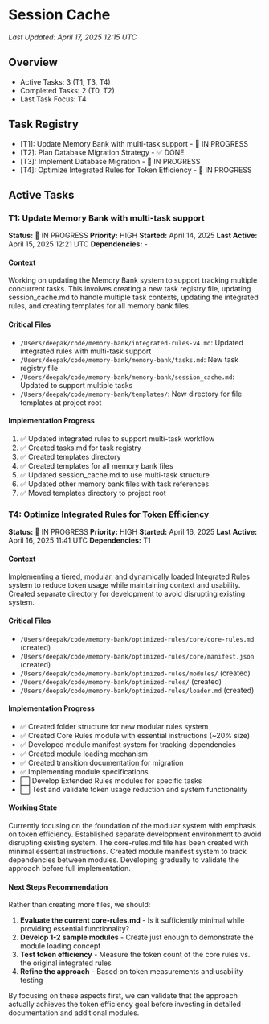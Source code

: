 # Session Cache

*Last Updated: April 17, 2025 12:15 UTC*

## Overview
- Active Tasks: 3 (T1, T3, T4)
- Completed Tasks: 2 (T0, T2)
- Last Task Focus: T4

## Task Registry
- [T1]: Update Memory Bank with multi-task support - 🔄 IN PROGRESS
- [T2]: Plan Database Migration Strategy - ✅ DONE
- [T3]: Implement Database Migration - 🔄 IN PROGRESS
- [T4]: Optimize Integrated Rules for Token Efficiency - 🔄 IN PROGRESS

## Active Tasks

### T1: Update Memory Bank with multi-task support
**Status:** 🔄 IN PROGRESS
**Priority:** HIGH
**Started:** April 14, 2025
**Last Active:** April 15, 2025 12:21 UTC
**Dependencies:** -

#### Context
Working on updating the Memory Bank system to support tracking multiple concurrent tasks. This involves creating a new task registry file, updating session_cache.md to handle multiple task contexts, updating the integrated rules, and creating templates for all memory bank files.

#### Critical Files
- `/Users/deepak/code/memory-bank/integrated-rules-v4.md`: Updated integrated rules with multi-task support
- `/Users/deepak/code/memory-bank/memory-bank/tasks.md`: New task registry file
- `/Users/deepak/code/memory-bank/memory-bank/session_cache.md`: Updated to support multiple tasks
- `/Users/deepak/code/memory-bank/templates/`: New directory for file templates at project root

#### Implementation Progress
1. ✅ Updated integrated rules to support multi-task workflow
2. ✅ Created tasks.md for task registry
3. ✅ Created templates directory
4. ✅ Created templates for all memory bank files
5. ✅ Updated session_cache.md to use multi-task structure
6. ✅ Updated other memory bank files with task references
7. ✅ Moved templates directory to project root

### T4: Optimize Integrated Rules for Token Efficiency
**Status:** 🔄 IN PROGRESS
**Priority:** HIGH
**Started:** April 16, 2025
**Last Active:** April 16, 2025 11:41 UTC
**Dependencies:** T1

#### Context
Implementing a tiered, modular, and dynamically loaded Integrated Rules system to reduce token usage while maintaining context and usability. Created separate directory for development to avoid disrupting existing system.

#### Critical Files
- `/Users/deepak/code/memory-bank/optimized-rules/core/core-rules.md` (created)
- `/Users/deepak/code/memory-bank/optimized-rules/core/manifest.json` (created)
- `/Users/deepak/code/memory-bank/optimized-rules/modules/` (created)
- `/Users/deepak/code/memory-bank/optimized-rules/` (created)
- `/Users/deepak/code/memory-bank/optimized-rules/loader.md` (created)

#### Implementation Progress
- ✅ Created folder structure for new modular rules system
- ✅ Created Core Rules module with essential instructions (~20% size)
- ✅ Developed module manifest system for tracking dependencies
- ✅ Created module loading mechanism
- ✅ Created transition documentation for migration
- ✅ Implementing module specifications
- ⬜ Develop Extended Rules modules for specific tasks
- ⬜ Test and validate token usage reduction and system functionality

#### Working State
Currently focusing on the foundation of the modular system with emphasis on token efficiency. Established separate development environment to avoid disrupting existing system. The core-rules.md file has been created with minimal essential instructions. Created module manifest system to track dependencies between modules. Developing gradually to validate the approach before full implementation.

#### Next Steps Recommendation
Rather than creating more files, we should:

1. **Evaluate the current core-rules.md** - Is it sufficiently minimal while providing essential functionality?
2. **Develop 1-2 sample modules** - Create just enough to demonstrate the module loading concept
3. **Test token efficiency** - Measure the token count of the core rules vs. the original integrated rules
4. **Refine the approach** - Based on token measurements and usability testing

By focusing on these aspects first, we can validate that the approach actually achieves the token efficiency goal before investing in detailed documentation and additional modules.
